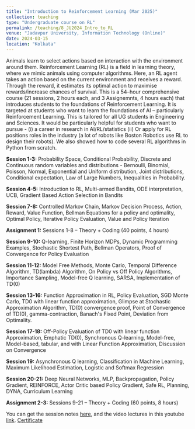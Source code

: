 ```yaml
---
title: "Introduction to Reinforcement Learning (Mar 2025)"
collection: teaching
type: "Undergraduate course on RL"
permalink: /teaching/8_JU2024_Intro_to_RL
venue: "Jadavpur University, Information Technology (Online)"
date: 2024-03-15
location: "Kolkata"
---
```


Animals learn to select actions based on interaction with the environment around them. Reinforcement Learning (RL) is a field in learning theory, where we mimic animals using computer algorithms. Here, an RL agent takes an action based on the current environment and receives a reward. Through the reward, it estimates its optimal action to maximise rewards/increase chances of survival. This is a 54–hour comprehensive course (21 sessions, 2 hours each, and 3 Assignemnts, 4 hours each) that introduces students to the foundations of Reinforcement Learning. It is targeted at students who want to learn the foundations of AI – particularly Reinforcement Learning. This is tailored for all UG students in Engineering and Sciences. It would be particularly helpful for students who want to pursue - (i) a career in research in AI/RL/statistics (ii) Or apply for RL positions roles in the industry (a lot of robots like Boston Robotics use RL to design their robots). We also showed how to code several RL algorithms in Python from scratch.

**Session 1-3:**  Probability Space, Conditional Probability, Discrete and Continuous random variables and distributions - Bernoulli, Binomial, Poisson, Normal, Exponential and Uniform distribution, Joint distributions, Conditional expectation, Law of Large Numbers, Inequalities in Probability.

**Session 4-5:** Introduction to RL, Multi-armed Bandits, ODE interpretation, UCB, Gradient Based Action Selection in Bandits

**Session 7-8:** Controlled Markov Chain, Markov Decision Process, Action, Reward, Value Function, Bellman Equations for a policy and optimality, Optimal Policy, Iterative Policy Evaluation, Value and Policy Iteration

**Assignment 1:** Sessions 1-8 – Theory + Coding (40 points, 4 hours)

**Session 9-10:** Q-learning, Finite Horizon MDPs, Dynamic Programming Examples, Stochastic Shortest Path, Bellman Operators, Proof of Convergence for Policy Evaluation   

**Session 11-12:**  Model Free Methods, Monte Carlo, Temporal Difference Algorithm, TD(lambda) Algorithm, On Policy vs Off Policy Algorithms, Importance Sampling, Model-free Q learning, SARSA, Implementation of TD(0)


**Session 13-16:** Function Approximation in RL, Policy Evaluation, SGD Monte Carlo, TD0 with linear function approximation, Glimpse at Stochastic Approximation Algorithm, TD(0) convergence proof, Point of Convergence of TD(0), gamma-contraction, Banach's Fixed Point, Deviation from Optimality.  

**Session 17-18:** Off-Policy Evaluation of TD0 with linear function Approximation, Emphatic TD(0), Synchronous Q-learning, Model-free, Model-based, tabular, and with Linear Function Approximation, Discussion on Convergence

**Session 19:** Asynchronous Q learning, Classification in Machine Learning, Maximum Likelihood Estimation, Logistic and Softmax Regression

**Session 20-21:** Deep Neural Networks, MLP,  Backpropagation, Policy Gradient, REINFORCE, Actor Critic based Policy Gradient, Safe RL, Planning, DYNA, Curriculum Learning

**Assignment 2-3:** Sessions 9-21 – Theory + Coding (60 points, 8 hours)

You can get the session notes [here]( https://drive.google.com/drive/folders/19TeUFa1xIfy1RCAC9IIcucd1JdeNMaXQ?usp=sharing), and the video lectures in this youtube [link](https://www.youtube.com/playlist?list=PLcNLn_ApooUzGJW60RcD2HRrL7sm0HG-w). [Certificate](https://drive.google.com/file/d/1EMv3Q9ZWGbA3m96dLhWKDguZYdVe_4px/view?usp=sharing)
